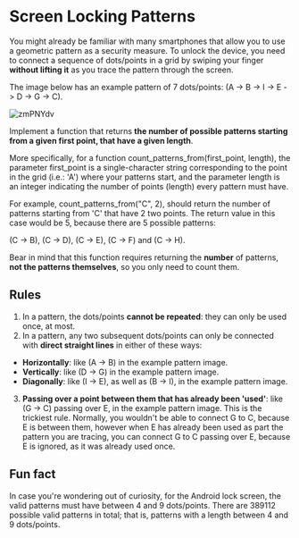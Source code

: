 # Screen Locking Patterns

You might already be familiar with many smartphones that allow you to use a geometric pattern as a security measure. To unlock the device, you need to connect a sequence of dots/points in a grid by swiping your finger **without lifting it** as you trace the pattern through the screen.

The image below has an example pattern of 7 dots/points: (A -> B -> I -> E -> D -> G -> C).

![zmPNYdv](https://user-images.githubusercontent.com/95478521/148540311-11675ed1-3f77-4489-99e0-539ebb555930.png)

Implement a function that returns **the number of possible patterns starting from a given first point, that have a given length**.

More specifically, for a function count_patterns_from(first_point, length), the parameter first_point is a single-character string corresponding to the point in the grid (i.e.: 'A') where your patterns start, and the parameter length is an integer indicating the number of points (length) every pattern must have.

For example, count_patterns_from("C", 2), should return the number of patterns starting from 'C' that have 2 two points. The return value in this case would be 5, because there are 5 possible patterns:

(C -> B), (C -> D), (C -> E), (C -> F) and (C -> H).

Bear in mind that this function requires returning the **number** of patterns, **not the patterns themselves**, so you only need to count them.

## Rules

1. In a pattern, the dots/points **cannot be repeated**: they can only be used once, at most.
2. In a pattern, any two subsequent dots/points can only be connected with **direct straight lines** in either of these ways:
- **Horizontally**: like (A -> B) in the example pattern image.
- **Vertically**: like (D -> G) in the example pattern image.
- **Diagonally**: like (I -> E), as well as (B -> I), in the example pattern image.
3. **Passing over a point between them that has already been 'used'**: like (G -> C) passing over E, in the example pattern image. This is the trickiest rule. Normally, you wouldn't be able to connect G to C, because E is between them, however when E has already been used as part the pattern you are tracing, you can connect G to C passing over E, because E is ignored, as it was already used once.

## Fun fact

In case you're wondering out of curiosity, for the Android lock screen, the valid patterns must have between 4 and 9 dots/points. There are 389112 possible valid patterns in total; that is, patterns with a length between 4 and 9 dots/points.
